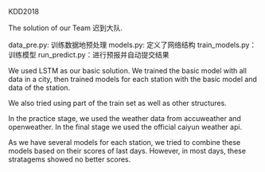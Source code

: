 
KDD2018

The solution of our Team 迟到大队.

data_pre.py: 训练数据地预处理
models.py: 定义了网络结构
train_models.py：训练模型
run_predict.py：进行预报并自动提交结果

We used LSTM as our basic solution. We trained the basic model with all data in a city, then trained models for each station with the basic model and data of the station.

We also tried using part of the train set as well as other structures.

In the practice stage, we used the weather data from accuweather and openweather. In the final stage we used the official caiyun weather api.

As we have several models for each station, we tried to combine these models based on their scores of last days. However, in most days, these stratagems showed no better scores.

